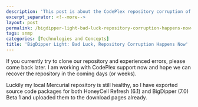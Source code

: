 ```yaml
---
description: 'This post is about the CodePlex repository corruption of #SNMP.'
excerpt_separator: <!--more-->
layout: post
permalink: /bigdipper-light-bad-luck-repository-corruption-happens-now-1ee9e122e76c
tags: snmp
categories: [Technologies and Concepts]
title: 'BigDipper Light: Bad Luck, Repository Corruption Happens Now'
---
```

If you currently try to clone our repository and experienced errors, please come back later. I am working with CodePlex support now and hope we can recover the repository in the coming days (or weeks).

Luckily my local Mercurial repository is still healthy, so I have exported source code packages for both HoneyCell Refresh (6.1) and BigDipper (7.0) Beta 1 and uploaded them to the download pages already.
<!--more-->